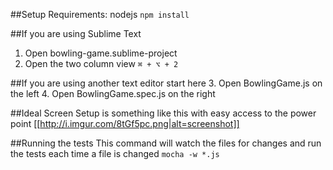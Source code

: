 ##Setup
Requirements: nodejs
`npm install`

##If you are using Sublime Text
1. Open bowling-game.sublime-project
2. Open the two column view `⌘ + ⌥ + 2`

##If you are using another text editor start here
3. Open BowlingGame.js on the left
4. Open BowlingGame.spec.js on the right

##Ideal Screen Setup is something like this with easy access to the power point
[[http://i.imgur.com/8tGf5pc.png|alt=screenshot]]


##Running the tests
This command will watch the files for changes and run the tests each time a file is changed
`mocha -w *.js`




